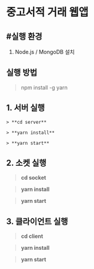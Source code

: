 # 중고서적 거래 웹앱

## #실행 환경
1. Node.js / MongoDB 설치

## 실행 방법
> npm install -g yarn

## 1. 서버 실행
```
> **cd server**

> **yarn install**

> **yarn start**
```
## 2. 소켓 실행
> **cd socket**

> **yarn install**

> **yarn start**

## 3. 클라이언트 실행
> **cd client**

> **yarn install**

> **yarn start**
